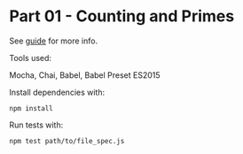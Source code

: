 # Part 01 - Counting and Primes

See [guide](https://eloquent.ly/guides/interview-prep-01) for more info.

Tools used:

Mocha, Chai, Babel, Babel Preset ES2015

Install dependencies with:

```
npm install
```

Run tests with:

```
npm test path/to/file_spec.js
```

